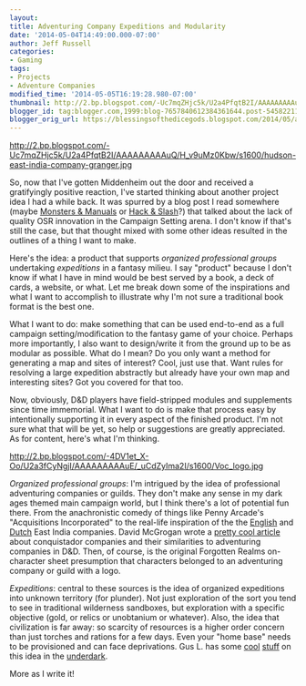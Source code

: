 ```yaml
---
layout:  
title: Adventuring Company Expeditions and Modularity
date: '2014-05-04T14:49:00.000-07:00'
author: Jeff Russell
categories:
- Gaming
tags:
- Projects
- Adventure Companies
modified_time: '2014-05-05T16:19:28.980-07:00'
thumbnail: http://2.bp.blogspot.com/-Uc7mqZHjc5k/U2a4PfqtB2I/AAAAAAAAAuQ/H_v9uMz0Kbw/s72-c/hudson-east-india-company-granger.jpg
blogger_id: tag:blogger.com,1999:blog-7657840612384361644.post-5458221145017138192
blogger_orig_url: https://blessingsofthedicegods.blogspot.com/2014/05/adventuring-company-expeditions-and.html
---
```


 <http://2.bp.blogspot.com/-Uc7mqZHjc5k/U2a4PfqtB2I/AAAAAAAAAuQ/H_v9uMz0Kbw/s1600/hudson-east-india-company-granger.jpg> 
  

So, now that I've gotten Middenheim out the door and received a gratifyingly positive reaction, I've started thinking about another project idea I had a while back. It was spurred by a blog post I read somewhere (maybe [Monsters & Manuals](http://monstersandmanuals.blogspot.com/) or [Hack & Slash](http://hackslashmaster.blogspot.com/)?) that talked about the lack of quality OSR innovation in the Campaign Setting arena. I don't know if that's still the case, but that thought mixed with some other ideas resulted in the outlines of a thing I want to make.  
  
Here's the idea: a product that supports *organized professional groups* undertaking *expeditions* in a fantasy milieu. I say "product" because I don't know if what I have in mind would be best served by a book, a deck of cards, a website, or what. Let me break down some of the inspirations and what I want to accomplish to illustrate why I'm not sure a traditional book format is the best one.  
  
What I want to do: make something that can be used end-to-end as a full campaign setting/modification to the fantasy game of your choice. Perhaps more importantly, I also want to design/write it from the ground up to be as modular as possible. What do I mean? Do you only want a method for generating a map and sites of interest? Cool, just use that. Want rules for resolving a large expedition abstractly but already have your own map and interesting sites? Got you covered for that too.  
  
Now, obviously, D&D players have field-stripped modules and supplements since time immemorial. What I want to do is make that process easy by intentionally supporting it in every aspect of the finished product. I'm not sure what that will be yet, so help or suggestions are greatly appreciated. As for content, here's what I'm thinking.  
  

<http://2.bp.blogspot.com/-4DV1et_X-Oo/U2a3fCyNgjI/AAAAAAAAAuE/_uCdZyIma2I/s1600/Voc_logo.jpg> 
  

*Organized professional groups*: I'm intrigued by the idea of professional adventuring companies or guilds. They don't make any sense in my dark ages themed main campaign world, but I think there's a lot of potential fun there. From the anachronistic comedy of things like Penny Arcade's "Acquisitions Incorporated" to the real-life inspiration of the the [English](http://en.wikipedia.org/wiki/East_India_Company) and [Dutch](http://en.wikipedia.org/wiki/Dutch_East_India_Company) East India companies. David McGrogan wrote a [pretty cool article](http://monstersandmanuals.blogspot.com/2008/10/great-blog-posts-and-lessons-of-history.html) about conquistador companies and their similarities to adventuring companies in D&D. Then, of course, is the original Forgotten Realms on-character sheet presumption that characters belonged to an adventuring company or guild with a logo.  
  
*Expeditions*: central to these sources is the idea of organized expeditions into unknown territory (for plunder). Not just exploration of the sort you tend to see in traditional wilderness sandboxes, but exploration with a specific objective (gold, or relics or unobtanium or whatever). Also, the idea that civilization is far away: so scarcity of resources is a higher order concern than just torches and rations for a few days. Even your "home base" needs to be provisioned and can face deprivations. Gus L. has some [cool](http://dungeonofsigns.blogspot.com/2014/01/further-underdark-musings-running.html) [stuff](http://dungeonofsigns.blogspot.com/2014/01/more-underdark-thoughts-town-building.html) on this idea in the [underdark](http://dungeonofsigns.blogspot.com/2014/01/dungeon-of-signs-underdark-musings.html).  
  
More as I write it! 
